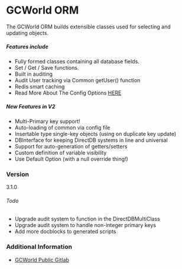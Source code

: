 # GCWorld ORM

The GCWorld ORM builds extensible classes used for selecting and updating objects.

##### Features include

  - Fully formed classes containing all database fields.
  - Set / Get / Save functions.
  - Built in auditing
  - Audit User tracking via Common getUser() function
  - Redis smart caching
  - Read More About The Config Options [HERE](docs/Config.md)


##### New Features in V2

 - Multi-Primary key support!
 - Auto-loading of common via config file
 - Insertable type single-key objects (using on duplicate key update)
 - DBInterface for keeping DirectDB systems in line and universal
 - Support for auto-generation of getters/setters
 - Custom definition of variable visibility
 - Use Default Option (with a null override thing!)


### Version
3.1.0


###### Todo
- Upgrade audit system to function in the DirectDBMultiClass
- Upgrade audit system to handle non-integer primary keys
- Add more docblocks to generated scripts


### Additional Information

* [GCWorld Public Gitlab](https://gitlab.konghack.com/groups/GCWorld)
